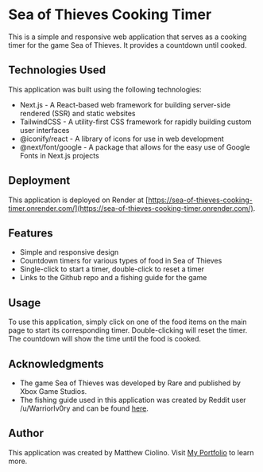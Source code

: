 # Sea of Thieves Cooking Timer

This is a simple and responsive web application that serves as a cooking timer for the game Sea of Thieves. It provides a countdown until cooked.

## Technologies Used

This application was built using the following technologies:

- Next.js - A React-based web framework for building server-side rendered (SSR) and static websites
- TailwindCSS - A utility-first CSS framework for rapidly building custom user interfaces
- @iconify/react - A library of icons for use in web development
- @next/font/google - A package that allows for the easy use of Google Fonts in Next.js projects

## Deployment

This application is deployed on Render at [https://sea-of-thieves-cooking-timer.onrender.com/](https://sea-of-thieves-cooking-timer.onrender.com/).

## Features

- Simple and responsive design
- Countdown timers for various types of food in Sea of Thieves
- Single-click to start a timer, double-click to reset a timer
- Links to the Github repo and a fishing guide for the game

## Usage

To use this application, simply click on one of the food items on the main page to start its corresponding timer. Double-clicking will reset the timer. The countdown will show the time until the food is cooked.

## Acknowledgments

- The game Sea of Thieves was developed by Rare and published by Xbox Game Studios.
- The fishing guide used in this application was created by Reddit user /u/WarriorIv0ry and can be found [here](https://i.imgur.com/JduEMsl.png).

## Author

This application was created by Matthew Ciolino. Visit [My Portfolio](https://www.matthewciolino.com/) to learn more.
